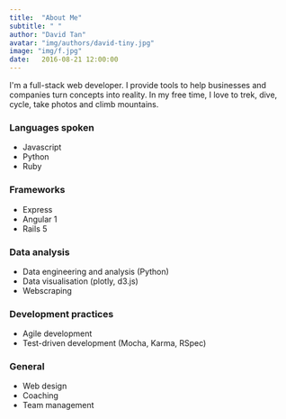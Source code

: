 ```yaml
---
title:  "About Me"
subtitle: " "
author: "David Tan"
avatar: "img/authors/david-tiny.jpg"
image: "img/f.jpg"
date:   2016-08-21 12:00:00
---
```


I'm a full-stack web developer. I provide tools to help businesses and companies turn concepts into reality. In my free time, I love to trek, dive, cycle, take photos and climb mountains.

### Languages spoken
* Javascript
* Python
* Ruby

### Frameworks
* Express
* Angular 1
* Rails 5

### Data analysis
* Data engineering and analysis (Python)
* Data visualisation (plotly, d3.js)
* Webscraping

### Development practices
* Agile development
* Test-driven development (Mocha, Karma, RSpec)

### General
* Web design
* Coaching
* Team management
